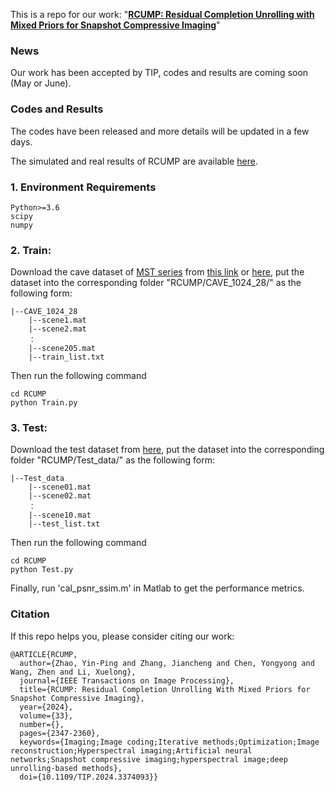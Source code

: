 This is a repo for our work: "**[RCUMP: Residual Completion Unrolling with Mixed Priors for Snapshot Compressive Imaging](https://ieeexplore.ieee.org/abstract/document/10471309)**"

### News
Our work has been accepted by TIP, codes and results are coming soon (May or June).

### Codes and Results
The codes have been released and more details will be updated in a few days.

The simulated and real results of RCUMP are available [here](https://pan.baidu.com/s/18FBrgicFiXT1wOYr2ZZ7OQ?pwd=rcum).

### 1. Environment Requirements
```shell
Python>=3.6
scipy
numpy
```

### 2. Train:

Download the cave dataset of [MST series](https://github.com/caiyuanhao1998/MST) from [this link](https://pan.baidu.com/share/init?surl=X_uXxgyO-mslnCTn4ioyNQ?pwd=fo0q) or [here](https://pan.baidu.com/s/1gyIOfmUWKrjntKobUjwTjw?pwd=lup6), put the dataset into the corresponding folder "RCUMP/CAVE_1024_28/" as the following form:

	|--CAVE_1024_28
        |--scene1.mat
        |--scene2.mat
        ：
        |--scene205.mat
        |--train_list.txt
Then run the following command
```shell
cd RCUMP
python Train.py
```

### 3. Test:

Download the test dataset from [here](https://pan.baidu.com/s/1KqMo3CY8LU9HRU2Lak9yfQ?pwd=c0a2), put the dataset into the corresponding folder "RCUMP/Test_data/" as the following form:

	|--Test_data
        |--scene01.mat
        |--scene02.mat
        ：
        |--scene10.mat
        |--test_list.txt
Then run the following command
```shell
cd RCUMP
python Test.py
```
Finally, run 'cal_psnr_ssim.m' in Matlab to get the performance metrics.

### Citation
If this repo helps you, please consider citing our work:


```shell
@ARTICLE{RCUMP,
  author={Zhao, Yin-Ping and Zhang, Jiancheng and Chen, Yongyong and Wang, Zhen and Li, Xuelong},
  journal={IEEE Transactions on Image Processing}, 
  title={RCUMP: Residual Completion Unrolling With Mixed Priors for Snapshot Compressive Imaging}, 
  year={2024},
  volume={33},
  number={},
  pages={2347-2360},
  keywords={Imaging;Image coding;Iterative methods;Optimization;Image reconstruction;Hyperspectral imaging;Artificial neural networks;Snapshot compressive imaging;hyperspectral image;deep unrolling-based methods},
  doi={10.1109/TIP.2024.3374093}}
```
